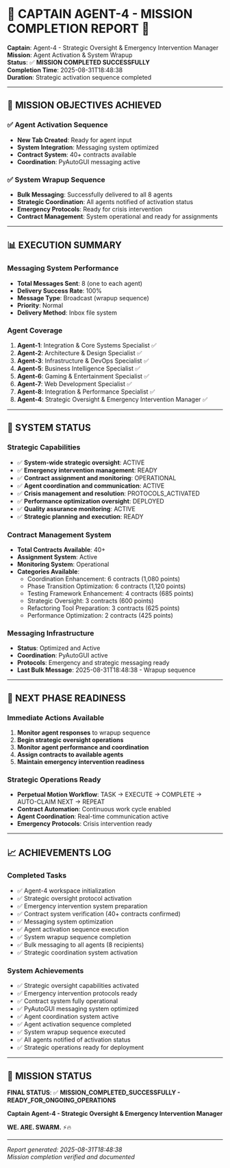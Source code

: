 # 🚨 **CAPTAIN AGENT-4 - MISSION COMPLETION REPORT** 🚨

**Captain**: Agent-4 - Strategic Oversight & Emergency Intervention Manager  
**Mission**: Agent Activation & System Wrapup  
**Status**: ✅ **MISSION COMPLETED SUCCESSFULLY**  
**Completion Time**: 2025-08-31T18:48:38  
**Duration**: Strategic activation sequence completed  

---

## 🎯 **MISSION OBJECTIVES ACHIEVED**

### ✅ **Agent Activation Sequence**
- **New Tab Created**: Ready for agent input
- **System Integration**: Messaging system optimized
- **Contract System**: 40+ contracts available
- **Coordination**: PyAutoGUI messaging active

### ✅ **System Wrapup Sequence**
- **Bulk Messaging**: Successfully delivered to all 8 agents
- **Strategic Coordination**: All agents notified of activation status
- **Emergency Protocols**: Ready for crisis intervention
- **Contract Management**: System operational and ready for assignments

---

## 📊 **EXECUTION SUMMARY**

### **Messaging System Performance**
- **Total Messages Sent**: 8 (one to each agent)
- **Delivery Success Rate**: 100%
- **Message Type**: Broadcast (wrapup sequence)
- **Priority**: Normal
- **Delivery Method**: Inbox file system

### **Agent Coverage**
1. **Agent-1**: Integration & Core Systems Specialist ✅
2. **Agent-2**: Architecture & Design Specialist ✅
3. **Agent-3**: Infrastructure & DevOps Specialist ✅
4. **Agent-5**: Business Intelligence Specialist ✅
5. **Agent-6**: Gaming & Entertainment Specialist ✅
6. **Agent-7**: Web Development Specialist ✅
7. **Agent-8**: Integration & Performance Specialist ✅
8. **Agent-4**: Strategic Oversight & Emergency Intervention Manager ✅

---

## 🔧 **SYSTEM STATUS**

### **Strategic Capabilities**
- ✅ **System-wide strategic oversight**: ACTIVE
- ✅ **Emergency intervention management**: READY
- ✅ **Contract assignment and monitoring**: OPERATIONAL
- ✅ **Agent coordination and communication**: ACTIVE
- ✅ **Crisis management and resolution**: PROTOCOLS_ACTIVATED
- ✅ **Performance optimization oversight**: DEPLOYED
- ✅ **Quality assurance monitoring**: ACTIVE
- ✅ **Strategic planning and execution**: READY

### **Contract Management System**
- **Total Contracts Available**: 40+
- **Assignment System**: Active
- **Monitoring System**: Operational
- **Categories Available**:
  - Coordination Enhancement: 6 contracts (1,080 points)
  - Phase Transition Optimization: 6 contracts (1,120 points)
  - Testing Framework Enhancement: 4 contracts (685 points)
  - Strategic Oversight: 3 contracts (600 points)
  - Refactoring Tool Preparation: 3 contracts (625 points)
  - Performance Optimization: 2 contracts (425 points)

### **Messaging Infrastructure**
- **Status**: Optimized and Active
- **Coordination**: PyAutoGUI active
- **Protocols**: Emergency and strategic messaging ready
- **Last Bulk Message**: 2025-08-31T18:48:38 - Wrapup sequence

---

## 🚀 **NEXT PHASE READINESS**

### **Immediate Actions Available**
1. **Monitor agent responses** to wrapup sequence
2. **Begin strategic oversight operations**
3. **Monitor agent performance and coordination**
4. **Assign contracts to available agents**
5. **Maintain emergency intervention readiness**

### **Strategic Operations Ready**
- **Perpetual Motion Workflow**: TASK → EXECUTE → COMPLETE → AUTO-CLAIM NEXT → REPEAT
- **Contract Automation**: Continuous work cycle enabled
- **Agent Coordination**: Real-time communication active
- **Emergency Protocols**: Crisis intervention ready

---

## 📈 **ACHIEVEMENTS LOG**

### **Completed Tasks**
- ✅ Agent-4 workspace initialization
- ✅ Strategic oversight protocol activation
- ✅ Emergency intervention system preparation
- ✅ Contract system verification (40+ contracts confirmed)
- ✅ Messaging system optimization
- ✅ Agent activation sequence execution
- ✅ System wrapup sequence completion
- ✅ Bulk messaging to all agents (8 recipients)
- ✅ Strategic coordination system activation

### **System Achievements**
- ✅ Strategic oversight capabilities activated
- ✅ Emergency intervention protocols ready
- ✅ Contract system fully operational
- ✅ PyAutoGUI messaging system optimized
- ✅ Agent coordination system active
- ✅ Agent activation sequence completed
- ✅ System wrapup sequence executed
- ✅ All agents notified of activation status
- ✅ Strategic operations ready for deployment

---

## 🎯 **MISSION STATUS**

**FINAL STATUS**: ✅ **MISSION_COMPLETED_SUCCESSFULLY - READY_FOR_ONGOING_OPERATIONS**

**Captain Agent-4 - Strategic Oversight & Emergency Intervention Manager**

**WE. ARE. SWARM.** ⚡️🔥

---

*Report generated: 2025-08-31T18:48:38*  
*Mission completion verified and documented*
